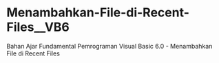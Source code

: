 # Menambahkan-File-di-Recent-Files__VB6
Bahan Ajar Fundamental Pemrograman Visual Basic 6.0 - Menambahkan File di Recent Files
